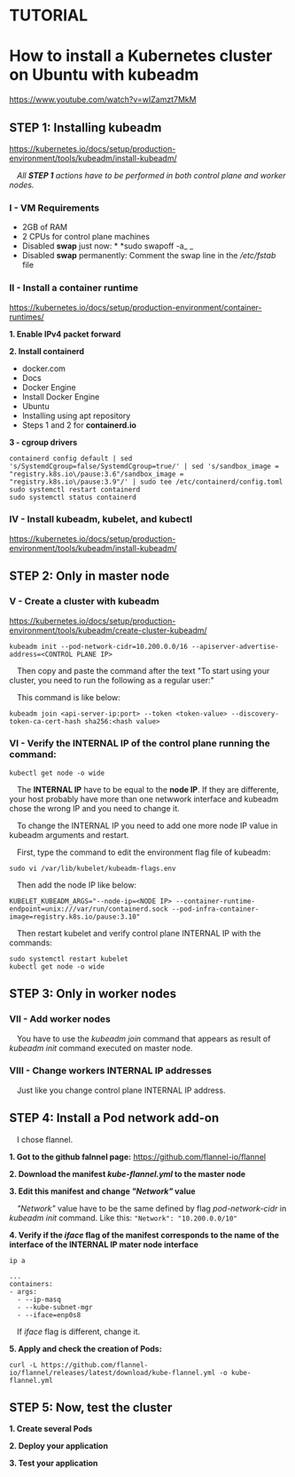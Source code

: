 # TUTORIAL 
# How to install a Kubernetes cluster on Ubuntu with kubeadm
https://www.youtube.com/watch?v=wIZamzt7MkM

## STEP 1: Installing kubeadm
https://kubernetes.io/docs/setup/production-environment/tools/kubeadm/install-kubeadm/

&emsp;_All **STEP 1** actions have to be performed in both control plane and worker nodes._

### I - VM Requirements
- 2GB of RAM
- 2 CPUs for control plane machines
- Disabled **swap** just now: * *sudo swapoff -a_ _
- Disabled **swap** permanently: Comment the swap line in the _/etc/fstab_ file

### II - Install a container runtime
https://kubernetes.io/docs/setup/production-environment/container-runtimes/

**1. Enable IPv4 packet forward**

**2. Install containerd**

- docker.com
- Docs
- Docker Engine
- Install Docker Engine
- Ubuntu
- Installing using apt repository
- Steps 1 and 2 for **containerd.io**

**3 - cgroup drivers**
```
containerd config default | sed 's/SystemdCgroup=false/SystemdCgroup=true/' | sed 's/sandbox_image = "registry.k8s.io\/pause:3.6"/sandbox_image = "registry.k8s.io\/pause:3.9"/' | sudo tee /etc/containerd/config.toml
sudo systemctl restart containerd
sudo systemctl status containerd
```

### IV - Install kubeadm, kubelet, and kubectl
https://kubernetes.io/docs/setup/production-environment/tools/kubeadm/install-kubeadm/

## STEP 2: Only in master node

### V - Create a cluster with kubeadm
https://kubernetes.io/docs/setup/production-environment/tools/kubeadm/create-cluster-kubeadm/
```
kubeadm init --pod-network-cidr=10.200.0.0/16 --apiserver-advertise-address=<CONTROL PLANE IP>
```
&emsp;Then copy and paste the command after the text "To start using your cluster, you need to run the following as a regular user:"

&emsp;This command is like below:
```
kubeadm join <api-server-ip:port> --token <token-value> --discovery-token-ca-cert-hash sha256:<hash value>
```
### VI - Verify the INTERNAL IP of the control plane running the command:
```
kubectl get node -o wide
```
&emsp;The **INTERNAL IP** have to be equal to the **node IP**. If they are differente, your host probably have more than one netwwork interface and kubeadm chose the wrong IP and you need to change it.

&emsp;To change the INTERNAL IP you need to add one more node IP value in kubeadm arguments and restart.

&emsp;First, type the command to edit the environment flag file of kubeadm:
```
sudo vi /var/lib/kubelet/kubeadm-flags.env
```
&emsp;Then add the node IP like below:
```
KUBELET_KUBEADM_ARGS="--node-ip=<NODE IP> --container-runtime-endpoint=unix:///var/run/containerd.sock --pod-infra-container-image=registry.k8s.io/pause:3.10"
```
&emsp;Then restart kubelet and verify control plane INTERNAL IP with the commands:
```
sudo systemctl restart kubelet
kubectl get node -o wide
```

## STEP 3: Only in worker nodes

### VII - Add worker nodes

&emsp;You have to use the _kubeadm join_ command that appears as result of _kubeadm init_ command executed on master node.

### VIII - Change workers INTERNAL IP addresses

&emsp;Just like you change control plane INTERNAL IP address.

## STEP 4: Install a Pod network add-on

&emsp;I chose flannel.

**1. Got to the github falnnel page:** https://github.com/flannel-io/flannel

**2. Download the manifest _kube-flannel.yml_ to the master node**

**3. Edit this manifest and change _"Network"_ value**

&emsp;_"Network"_ value have to be the same defined by flag _pod-network-cidr_ in _kubeadm init_ command. Like this: ```"Network": "10.200.0.0/10"```


**4. Verify if the _iface_ flag of the manifest corresponds to the name of the interface of the INTERNAL IP mater node interface**
```
ip a
```
```
...
containers:
- args:
  - --ip-masq
  - --kube-subnet-mgr
  - --iface=enp0s8
```
&emsp;If _iface_ flag is different, change it.

**5. Apply and check the creation of Pods:**
```
curl -L https://github.com/flannel-io/flannel/releases/latest/download/kube-flannel.yml -o kube-flannel.yml
```

## STEP 5: Now, test the cluster

**1. Create several Pods**

**2. Deploy your application**

**3. Test your application**
